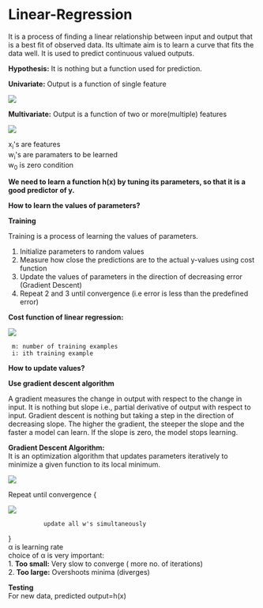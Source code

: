 # Linear-Regression
It is a process of finding a linear relationship between input and output that is a best fit of observed data. Its ultimate aim is to learn a curve that fits the data well. It is used to predict continuous valued outputs.    

**Hypothesis:** It is nothing but a function used for prediction.    

**Univariate:**  Output is a function of single feature
 
 <img src="https://render.githubusercontent.com/render/math?math=h(x)=w_0%2Bw_1x">     
 
**Multivariate:** Output is a function of two or more(multiple) features

<img src="https://render.githubusercontent.com/render/math?math=h(x_1,x_2,...,x_n)=w_0%2Bw_1x_1%2Bw_2x_2%2B...%2Bw_nx_n">
                              
                           
  
   x<sub>i</sub>'s are features   
   w<sub>i</sub>'s are paramaters to be learned     
   w<sub>0</sub> is zero condition   
    
**We need to learn a function h(x) by tuning its parameters, so that it is a good predictor of y.** 

**How to learn the values of parameters?**   

**Training**

Training is a process of learning the values of parameters.  
1. Initialize parameters to random values
2. Measure how close the predictions are to the actual y-values using cost function
3. Update the values of parameters in the direction of decreasing error (Gradient Descent)
4. Repeat 2 and 3 until convergence (i.e error is less than the predefined error)  

**Cost function of linear regression:**  

**<img src="https://render.githubusercontent.com/render/math?math=J(w)=\frac{1}{2m}\sum_{i=1}^{m}(h_w(x^i)-y^i)^2">**

     m: number of training examples
     i: ith training example
     
**How to update values?**  

**Use gradient descent algorithm**    

A gradient measures the change in output with respect to the change in input. It is nothing but slope i.e., partial derivative of output with respect to input. Gradient descent is nothing but taking a step in the direction of decreasing slope. The higher the gradient, the steeper the slope and the faster a model can learn. If the slope is zero, the model stops learning.   

**Gradient Descent Algorithm:**  
It is an optimization algorithm that updates parameters iteratively to minimize a given function to its local minimum.   

**<img src="https://render.githubusercontent.com/render/math?math=\frac{\partial}{\partial w_j}(J(w))=\frac{1}{m}\sum_{i=1}^{m}(h_w(x^i)-y^i)x_j">**      

Repeat until convergence
{

<img src="https://render.githubusercontent.com/render/math?math=w_j: w_j-\alpha \frac{\partial}{\partial j}(J(w))">
             
              update all w's simultaneously
}     
 &alpha; is learning rate   
 choice of &alpha; is very important:   
    1. **Too small:** Very slow to converge ( more no. of iterations)          
    2. **Too large:** Overshoots minima (diverges)    
    
**Testing**  
For new data, predicted output=h(x)
 
